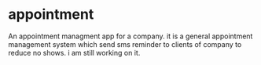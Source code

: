 # appointment

An appointment managment app for a company.
it is a general appointment management system which send sms reminder to clients of company to reduce no shows.
i am still working on it.
